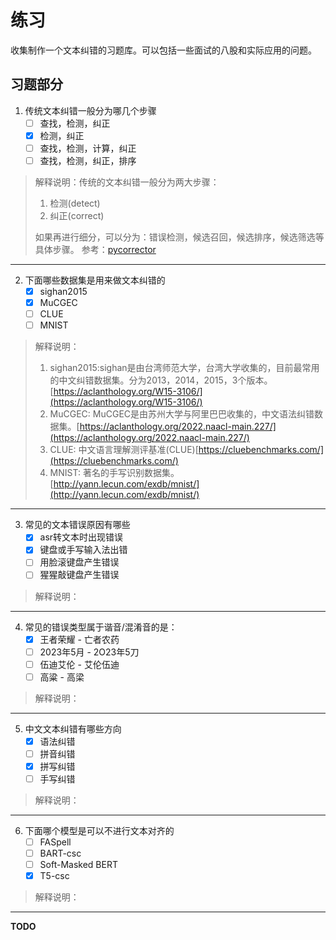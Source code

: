# 练习

收集制作一个文本纠错的习题库。可以包括一些面试的八股和实际应用的问题。

## 习题部分
1. 传统文本纠错一般分为哪几个步骤
    - [ ] 查找，检测，纠正
    - [x] 检测，纠正
    - [ ] 查找，检测，计算，纠正
    - [ ] 查找，检测，纠正，排序

> 解释说明：传统的文本纠错一般分为两大步骤：
>    1. 检测(detect) 
>    2. 纠正(correct)
>
> 如果再进行细分，可以分为：错误检测，候选召回，候选排序，候选筛选等具体步骤。
> 参考：[pycorrector]()

---
2. 下面哪些数据集是用来做文本纠错的
    - [x] sighan2015
    - [x] MuCGEC
    - [ ] CLUE
    - [ ] MNIST
> 解释说明：
>   1. sighan2015:sighan是由台湾师范大学，台湾大学收集的，目前最常用的中文纠错数据集。分为2013，2014，2015，3个版本。 [https://aclanthology.org/W15-3106/](https://aclanthology.org/W15-3106/) 
>   2. MuCGEC: MuCGEC是由苏州大学与阿里巴巴收集的，中文语法纠错数据集。[https://aclanthology.org/2022.naacl-main.227/](https://aclanthology.org/2022.naacl-main.227/)
>   3. CLUE: 中文语言理解测评基准(CLUE)[https://cluebenchmarks.com/](https://cluebenchmarks.com/)
>   4. MNIST: 著名的手写识别数据集。[http://yann.lecun.com/exdb/mnist/](http://yann.lecun.com/exdb/mnist/)
---

3. 常见的文本错误原因有哪些
    - [x] asr转文本时出现错误
    - [x] 键盘或手写输入法出错
    - [ ] 用脸滚键盘产生错误
    - [ ] 猩猩敲键盘产生错误
> 解释说明：
---

4. 常见的错误类型属于谐音/混淆音的是：
    - [x] 王者荣耀 - 亡者农药
    - [ ] 2023年5月 - 2O23年5刀
    - [ ] 伍迪艾伦 - 艾伦伍迪
    - [ ] 高粱 - 高梁
> 解释说明：
---

5. 中文文本纠错有哪些方向
    - [x] 语法纠错
    - [ ] 拼音纠错
    - [x] 拼写纠错
    - [ ] 手写纠错
> 解释说明：
---

6. 下面哪个模型是可以不进行文本对齐的
    - [ ] FASpell
    - [ ] BART-csc
    - [ ] Soft-Masked BERT
    - [x] T5-csc
> 解释说明：
--- 
**TODO**

